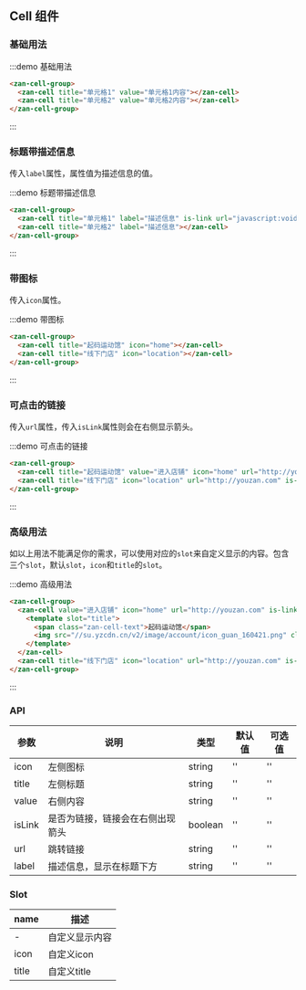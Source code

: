 <style>
.official-img {
  width: 31px;
  vertical-align: middle;
  border: 0;
}
</style>

<script>
export default {
  methods: {
    handleClick() {
      console.log('cell click');
    }
  }
};
</script>

## Cell 组件

### 基础用法

:::demo 基础用法
```html
<zan-cell-group>
  <zan-cell title="单元格1" value="单元格1内容"></zan-cell>
  <zan-cell title="单元格2" value="单元格2内容"></zan-cell>
</zan-cell-group>
```
:::

### 标题带描述信息

传入`label`属性，属性值为描述信息的值。

:::demo 标题带描述信息
```html
<zan-cell-group>
  <zan-cell title="单元格1" label="描述信息" is-link url="javascript:void(0)" @click="handleClick"></zan-cell>
  <zan-cell title="单元格2" label="描述信息"></zan-cell>
</zan-cell-group>
```
:::

### 带图标

传入`icon`属性。

:::demo 带图标
```html
<zan-cell-group>
  <zan-cell title="起码运动馆" icon="home"></zan-cell>
  <zan-cell title="线下门店" icon="location"></zan-cell>
</zan-cell-group>
```
:::

### 可点击的链接

传入`url`属性，传入`isLink`属性则会在右侧显示箭头。

:::demo 可点击的链接
```html
<zan-cell-group>
  <zan-cell title="起码运动馆" value="进入店铺" icon="home" url="http://youzan.com" is-link></zan-cell>
  <zan-cell title="线下门店" icon="location" url="http://youzan.com" is-link></zan-cell>
</zan-cell-group>
```
:::

### 高级用法

如以上用法不能满足你的需求，可以使用对应的`slot`来自定义显示的内容。包含三个`slot`，默认`slot`，`icon`和`title`的`slot`。

:::demo 高级用法
```html
<zan-cell-group>
  <zan-cell value="进入店铺" icon="home" url="http://youzan.com" is-link>
    <template slot="title">
      <span class="zan-cell-text">起码运动馆</span>
      <img src="//su.yzcdn.cn/v2/image/account/icon_guan_160421.png" class="official-img">
    </template>
  </zan-cell>
  <zan-cell title="线下门店" icon="location" url="http://youzan.com" is-link></zan-cell>
</zan-cell-group>
```
:::

### API

| 参数       | 说明      | 类型       | 默认值       | 可选值       |
|-----------|-----------|-----------|-------------|-------------|
| icon | 左侧图标 | string  | ''          | ''          |
| title | 左侧标题 | string  | ''          | ''          |
| value | 右侧内容 | string  | ''          | ''          |
| isLink | 是否为链接，链接会在右侧出现箭头 | boolean  | ''          | ''          |
| url | 跳转链接 | string  | ''          | ''          |
| label | 描述信息，显示在标题下方 | string  | ''          | ''          |

### Slot

| name       | 描述      |
|-----------|-----------|
| - | 自定义显示内容 |
| icon | 自定义icon |
| title | 自定义title |

